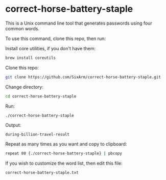 # correct-horse-battery-staple

This is a Unix command line tool that generates passwords using four common words.

To use this command, clone this repo, then run:

Install core utilities, if you don't have them:

```sh
brew install coreutils
```

Clone this repo:

```sh
git clone https://github.com/SixArm/correct-horse-battery-staple.git
```

Change directory:

```sh
cd correct-horse-battery-staple
```

Run:

```sh
./correct-horse-battery-staple
```

Output:

```stdout
during-billion-travel-result
```

Repeat as many times as you want and copy to clipboard:

```sh
repeat 80 {./correct-horse-battery-staple} | pbcopy  
```

If you wish to customize the word list, then edit this file:

```txt
correct-horse-battery-staple.txt
```
